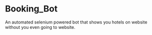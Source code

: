 # Booking_Bot
An automated selenium powered bot that shows you hotels on website without you even going to website.

